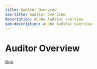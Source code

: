 ```yaml
---
title: Auditor Overview
seo-title: Auditor Overview
description: Adobe Auditor overview
seo-description: Adobe Auditor overview
---
```


# Auditor Overview

Bob
